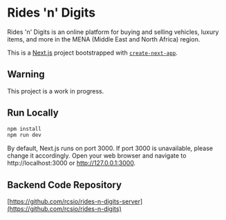 # Rides 'n' Digits

Rides 'n' Digits is an online platform for buying and selling vehicles, luxury items, and more in the MENA (Middle East and North Africa) region.

This is a [Next.js](https://nextjs.org/) project bootstrapped with [`create-next-app`](https://github.com/vercel/next.js/tree/canary/packages/create-next-app).

## Warning

This project is a work in progress.

## Run Locally

```bash
npm install
npm run dev
```

By default, Next.js runs on port 3000. If port 3000 is unavailable, please change it accordingly. Open your web browser and navigate to http://localhost:3000 or http://127.0.0.1:3000.

## Backend Code Repository

[https://github.com/rcsio/rides-n-digits-server](https://github.com/rcsio/rides-n-digits)
